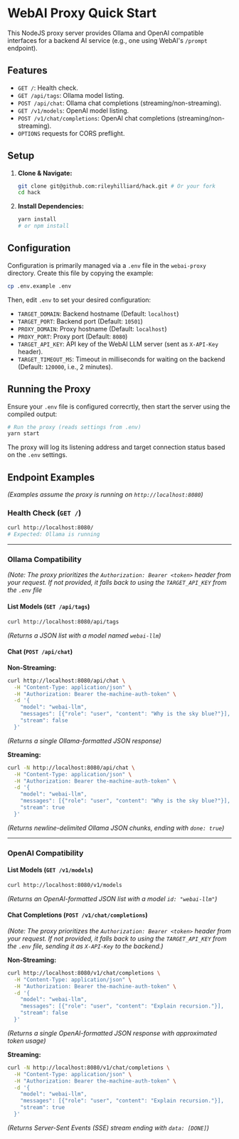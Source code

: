 # WebAI Proxy Quick Start

This NodeJS proxy server provides Ollama and OpenAI compatible interfaces for a backend AI service (e.g., one using WebAI's `/prompt` endpoint).

## Features

*   `GET /`: Health check.
*   `GET /api/tags`: Ollama model listing.
*   `POST /api/chat`: Ollama chat completions (streaming/non-streaming).
*   `GET /v1/models`: OpenAI model listing.
*   `POST /v1/chat/completions`: OpenAI chat completions (streaming/non-streaming).
*   `OPTIONS` requests for CORS preflight.

## Setup

1.  **Clone & Navigate:**
    ```bash
    git clone git@github.com:rileyhilliard/hack.git # Or your fork
    cd hack
    ```
2.  **Install Dependencies:**
    ```bash
    yarn install
    # or npm install
    ```

## Configuration

Configuration is primarily managed via a `.env` file in the `webai-proxy` directory. Create this file by copying the example:

```bash
cp .env.example .env
```

Then, edit `.env` to set your desired configuration:

*   `TARGET_DOMAIN`: Backend hostname (Default: `localhost`)
*   `TARGET_PORT`: Backend port (Default: `10501`)
*   `PROXY_DOMAIN`: Proxy hostname (Default: `localhost`)
*   `PROXY_PORT`: Proxy port (Default: `8080`)
*   `TARGET_API_KEY`: API key of the WebAI LLM server (sent as `X-API-Key` header).
*   `TARGET_TIMEOUT_MS`: Timeout in milliseconds for waiting on the backend (Default: `120000`, i.e., 2 minutes).

## Running the Proxy

Ensure your `.env` file is configured correcrtly, then start the server using the compiled output:

```bash
# Run the proxy (reads settings from .env)
yarn start
```

The proxy will log its listening address and target connection status based on the `.env` settings.

## Endpoint Examples

*(Examples assume the proxy is running on `http://localhost:8080`)*

### Health Check (`GET /`)

```bash
curl http://localhost:8080/
# Expected: Ollama is running
```

--- 

### Ollama Compatibility

*(Note: The proxy prioritizes the `Authorization: Bearer <token>` header from your request. If not provided, it falls back to using the `TARGET_API_KEY` from the `.env` file*

#### List Models (`GET /api/tags`)

```bash
curl http://localhost:8080/api/tags
```
*(Returns a JSON list with a model named `webai-llm`)*

#### Chat (`POST /api/chat`)

**Non-Streaming:**
```bash
curl http://localhost:8080/api/chat \
  -H "Content-Type: application/json" \
  -H "Authorization: Bearer the-machine-auth-token" \
  -d '{
    "model": "webai-llm",
    "messages": [{"role": "user", "content": "Why is the sky blue?"}],
    "stream": false
  }'
```
*(Returns a single Ollama-formatted JSON response)*

**Streaming:**
```bash
curl -N http://localhost:8080/api/chat \
  -H "Content-Type: application/json" \
  -H "Authorization: Bearer the-machine-auth-token" \
  -d '{
    "model": "webai-llm",
    "messages": [{"role": "user", "content": "Why is the sky blue?"}],
    "stream": true
  }'
```
*(Returns newline-delimited Ollama JSON chunks, ending with `done: true`)*

--- 

### OpenAI Compatibility

#### List Models (`GET /v1/models`)

```bash
curl http://localhost:8080/v1/models
```
*(Returns an OpenAI-formatted JSON list with a model `id: "webai-llm"`)*

#### Chat Completions (`POST /v1/chat/completions`)

*(Note: The proxy prioritizes the `Authorization: Bearer <token>` header from your request. If not provided, it falls back to using the `TARGET_API_KEY` from the `.env` file, sending it as `X-API-Key` to the backend.)*

**Non-Streaming:**
```bash
curl http://localhost:8080/v1/chat/completions \
  -H "Content-Type: application/json" \
  -H "Authorization: Bearer the-machine-auth-token" \
  -d '{
    "model": "webai-llm",
    "messages": [{"role": "user", "content": "Explain recursion."}],
    "stream": false
  }'
```
*(Returns a single OpenAI-formatted JSON response with approximated token usage)*

**Streaming:**
```bash
curl -N http://localhost:8080/v1/chat/completions \
  -H "Content-Type: application/json" \
  -H "Authorization: Bearer the-machine-auth-token" \
  -d '{
    "model": "webai-llm",
    "messages": [{"role": "user", "content": "Explain recursion."}],
    "stream": true
  }'
```
*(Returns Server-Sent Events (SSE) stream ending with `data: [DONE]`)*
